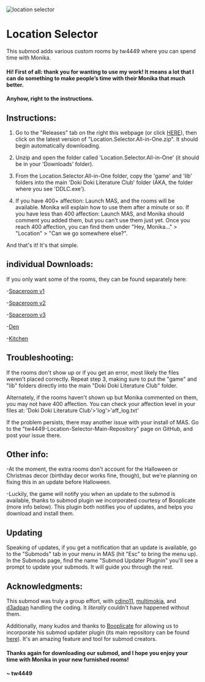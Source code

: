 ![location selector](https://cdn.discordapp.com/attachments/732733575715094570/755135408291184750/Room_Selection_Pack.jpg)
# Location Selector
This submod adds various custom rooms by tw4449 where you can spend time with Monika.

#### Hi! First of all: thank you for wanting to use my work! It means a lot that I can do something to make people’s time with their Monika that much better.

#### Anyhow, right to the instructions. 

## Instructions:

1. Go to the "Releases" tab on the right this webpage (or click [HERE](https://github.com/tw4449/tw4449-Location-Selector-Main-Repository/releases)), then click on the latest version of "Location.Selector.All-in-One.zip". It should begin automatically downloading.

2. Unzip and open the folder called 'Location.Selector.All-in-One' (it should be in your 'Downloads' folder).

3. From the Location.Selector.All-in-One folder, copy the 'game' and 'lib' folders into the main 
   'Doki Doki Literature Club' folder (AKA, the folder where you see 'DDLC.exe').

4. If you have 400+ affection: Launch MAS, and the rooms will be available. Monika will explain how to use them after a minute or so. If you have less than 400 affection: Launch MAS, and Monika should comment you added them, but you can't use them just yet. Once you reach 400 affection, you can find them under "Hey, Monika..." > "Location" > "Can we go somewhere else?".

And that's it! It's that simple.


## individual  Downloads:

If you only want some of the rooms, they can be found separately here:

-[Spaceroom v1](https://github.com/Cdino11/Custom-Room-Furnished-Spaceroom-V1)

-[Spaceroom v2](https://github.com/Cdino11/Custom-Room-Furnished-Spaceroom-V2)

-[Spaceroom v3](https://github.com/Cdino11/Custom-Room-Furnished-Spaceroom-V3)

-[Den](https://github.com/Cdino11/Custom-Room-Den)

-[Kitchen](https://github.com/Cdino11/Custom-Room-Kitchen)

## Troubleshooting:

If the rooms don't show up or if you get an error, most likely the files weren't placed correctly. Repeat step 3, making sure 
   to put the "game" and "lib" folders directly into the main "Doki Doki Literature Club" folder.
   
Alternately, if the rooms haven't shown up but Monika commented on them, you may not have 400 affection. You can check your 
   affection level in your files at: 'Doki Doki Literature Club'>'log'>'aff_log.txt'
   
If the problem persists, there may another issue with your install of MAS. Go to the "tw4449-Location-Selector-Main-Repository" 
   page on GitHub, and post your issue there.


## Other info:

-At the moment, the extra rooms don't account for the Halloween or Christmas decor (birthday decor works fine, 
   though), but we're planning on fixing this in an update before Halloween.
   
-Luckily, the game will notify you when an update to the submod is available, thanks to submod plugin we 
   incorporated courtesy of Booplicate (more info below). This plugin both notifies you of updates, and helps 
   you download and install them.

## Updating

Speaking of updates, if you get a notification that an update is available, go to the "Submods" tab in your menu in MAS 
(hit "Esc" to bring the menu up). In the Submods page, find the name "Submod Updater Plugnin" you'll see a prompt to update your submods. It will 
guide you through the rest.

## Acknowledgments:

This submod was truly a group effort, with 
[cdino11](https://github.com/cdino11), [multimokia](https://github.com/multimokia), and [d3adpan](https://github.com/d3adpan) handling the coding. It *literally* couldn't have happened without them.

Additionally, many kudos and thanks to [Booplicate](https://github.com/Booplicate) for allowing us to incorporate his submod updater plugin (its main repository can be found [here](https://github.com/Booplicate/MAS-Submods-SubmodUpdaterPlugin)). It's an amazing feature and tool for submod creators.

#### Thanks again for downloading our submod, and I hope you enjoy your time with Monika in your new furnished rooms!

#### ~ tw4449
